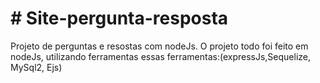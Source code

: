 <h1># Site-pergunta-resposta</h1>
Projeto de perguntas e resostas com nodeJs.
O projeto todo foi feito em nodeJs, utilizando ferramentas essas ferramentas:(expressJs,Sequelize, MySql2, Ejs)
